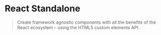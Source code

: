 # React Standalone

> Create framework agnostic components with all the benefits of the React ecosystem &ndash; using the HTML5 custom elements API.

